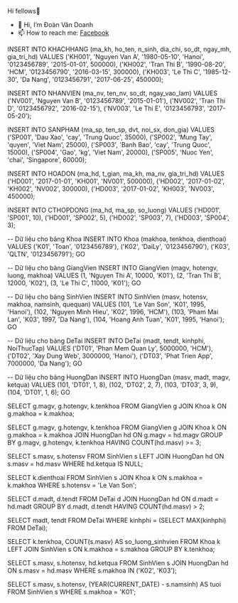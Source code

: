 Hi fellows👋
- 👋 Hi, I’m Đoàn Văn Doanh
- 📫 How to reach me: <a href="https://fb.com/itdoanh">Facebook</a>

INSERT INTO KHACHHANG (ma_kh, ho_ten, n_sinh, dia_chi, so_dt, ngay_mh, gia_tri_hd) VALUES
('KH001', 'Nguyen Van A', '1980-05-10', 'Hanoi', '0123456789', '2015-01-01', 500000),
('KH002', 'Tran Thi B', '1990-08-20', 'HCM', '0123456790', '2016-03-15', 300000),
('KH003', 'Le Thi C', '1985-12-30', 'Da Nang', '0123456791', '2017-06-25', 450000);

INSERT INTO NHANVIEN (ma_nv, ten_nv, so_dt, ngay_vao_lam) VALUES
('NV001', 'Nguyen Van B', '0123456789', '2015-01-01'),
('NV002', 'Tran Thi D', '0123456792', '2016-02-15'),
('NV003', 'Le Thi E', '0123456793', '2017-05-20');

INSERT INTO SANPHAM (ma_sp, ten_sp, dvt, noi_sx, don_gia) VALUES
('SP001', 'Dau Xao', 'cay', 'Trung Quoc', 35000),
('SP002', 'Mung Tay', 'quyen', 'Viet Nam', 25000),
('SP003', 'Banh Bao', 'cay', 'Trung Quoc', 15000),
('SP004', 'Gao', 'kg', 'Viet Nam', 20000),
('SP005', 'Nuoc Yen', 'chai', 'Singapore', 60000);

INSERT INTO HOADON (ma_hd, t_gian, ma_kh, ma_nv, gia_tri_hd) VALUES
('HD001', '2017-01-01', 'KH001', 'NV001', 500000),
('HD002', '2017-01-02', 'KH002', 'NV002', 300000),
('HD003', '2017-01-02', 'KH003', 'NV003', 450000);

INSERT INTO CTHOPDONG (ma_hd, ma_sp, so_luong) VALUES
('HD001', 'SP001', 10),
('HD001', 'SP002', 5),
('HD002', 'SP003', 7),
('HD003', 'SP004', 3);

-- Dữ liệu cho bảng Khoa
INSERT INTO Khoa (makhoa, tenkhoa, dienthoai) VALUES
('K01', 'Toan', '0123456789'),
('K02', 'DaiLy', '0123456790'),
('K03', 'QLTN', '0123456791');
GO

-- Dữ liệu cho bảng GiangVien
INSERT INTO GiangVien (magv, hotengv, luong, makhoa) VALUES
(1, 'Nguyen Thi A', 10000, 'K01'),
(2, 'Tran Thi B', 12000, 'K02'),
(3, 'Le Thi C', 11000, 'K01');
GO

-- Dữ liệu cho bảng SinhVien
INSERT INTO SinhVien (masv, hotensv, makhoa, namsinh, quequan) VALUES
(101, 'Le Van Son', 'K01', 1995, 'Hanoi'),
(102, 'Nguyen Minh Hieu', 'K02', 1996, 'HCM'),
(103, 'Pham Mai Lan', 'K03', 1997, 'Da Nang'),
(104, 'Hoang Anh Tuan', 'K01', 1995, 'Hanoi');
GO

-- Dữ liệu cho bảng DeTai
INSERT INTO DeTai (madt, tendt, kinhphi, NoiThucTap) VALUES
('DT01', 'Phan Mem Quan Ly', 5000000, 'HCM'),
('DT02', 'Xay Dung Web', 3000000, 'Hanoi'),
('DT03', 'Phat Trien App', 7000000, 'Da Nang');
GO

-- Dữ liệu cho bảng HuongDan
INSERT INTO HuongDan (masv, madt, magv, ketqua) VALUES
(101, 'DT01', 1, 8),
(102, 'DT02', 2, 7),
(103, 'DT03', 3, 9),
(104, 'DT01', 1, 6);
GO

SELECT g.magv, g.hotengv, k.tenkhoa
FROM GiangVien g
JOIN Khoa k ON g.makhoa = k.makhoa;

SELECT g.magv, g.hotengv, k.tenkhoa
FROM GiangVien g
JOIN Khoa k ON g.makhoa = k.makhoa
JOIN HuongDan hd ON g.magv = hd.magv
GROUP BY g.magv, g.hotengv, k.tenkhoa
HAVING COUNT(hd.masv) >= 3;

SELECT s.masv, s.hotensv
FROM SinhVien s
LEFT JOIN HuongDan hd ON s.masv = hd.masv
WHERE hd.ketqua IS NULL;

SELECT k.dienthoai
FROM SinhVien s
JOIN Khoa k ON s.makhoa = k.makhoa
WHERE s.hotensv = 'Le Van Son';

SELECT d.madt, d.tendt
FROM DeTai d
JOIN HuongDan hd ON d.madt = hd.madt
GROUP BY d.madt, d.tendt
HAVING COUNT(hd.masv) > 2;

SELECT madt, tendt
FROM DeTai
WHERE kinhphi = (SELECT MAX(kinhphi) FROM DeTai);

SELECT k.tenkhoa, COUNT(s.masv) AS so_luong_sinhvien
FROM Khoa k
LEFT JOIN SinhVien s ON k.makhoa = s.makhoa
GROUP BY k.tenkhoa;

SELECT s.masv, s.hotensv, hd.ketqua
FROM SinhVien s
JOIN HuongDan hd ON s.masv = hd.masv
WHERE s.makhoa IN ('K02', 'K03');

SELECT s.masv, s.hotensv, (YEAR(CURRENT_DATE) - s.namsinh) AS tuoi
FROM SinhVien s
WHERE s.makhoa = 'K01';
